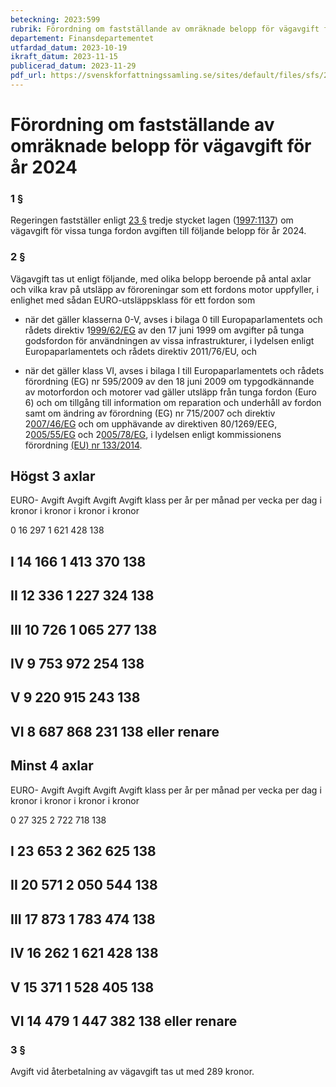 ```yaml
---
beteckning: 2023:599
rubrik: Förordning om fastställande av omräknade belopp för vägavgift för år 2024
departement: Finansdepartementet
utfardad_datum: 2023-10-19
ikraft_datum: 2023-11-15
publicerad_datum: 2023-11-29
pdf_url: https://svenskforfattningssamling.se/sites/default/files/sfs/2023-10/SFS2023-599.pdf
---
```


# Förordning om fastställande av omräknade belopp för vägavgift för år 2024

### 1 §

Regeringen fastställer enligt [23 §](#23) tredje stycket lagen ([1997:1137](https://selex.se/eli/sfs/1997/1137)) om vägavgift för vissa tunga fordon avgiften till följande belopp för år 2024.

### 2 §

Vägavgift tas ut enligt följande, med olika belopp beroende på antal axlar och vilka krav på utsläpp av föroreningar som ett fordons motor uppfyller, i enlighet med sådan EURO-utsläppsklass för ett fordon som

- när det gäller klasserna 0-V, avses i bilaga 0 till Europaparlamentets och rådets direktiv 1[999/62/EG](https://eur-lex.europa.eu/legal-content/SV/ALL/?uri=celex%3A3999L0062) av den 17 juni 1999 om avgifter på tunga godsfordon för användningen av vissa infrastrukturer, i lydelsen enligt Europaparlamentets och rådets direktiv 2011/76/EU, och

- när det gäller klass VI, avses i bilaga I till Europaparlamentets och rådets förordning (EG) nr 595/2009 av den 18 juni 2009 om typgodkännande av motorfordon och motorer vad gäller utsläpp från tunga fordon (Euro 6) och om tillgång till information om reparation och underhåll av fordon samt om ändring av förordning (EG) nr 715/2007 och direktiv 2[007/46/EG](https://eur-lex.europa.eu/legal-content/SV/ALL/?uri=celex%3A3007L0046) och om upphävande av direktiven 80/1269/EEG, 2[005/55/EG](https://eur-lex.europa.eu/legal-content/SV/ALL/?uri=celex%3A3005L0055) och 2[005/78/EG](https://eur-lex.europa.eu/legal-content/SV/ALL/?uri=celex%3A3005L0078), i lydelsen enligt kommissionens förordning [(EU) nr 133/2014](https://eur-lex.europa.eu/legal-content/SV/ALL/?uri=celex%3A32014R0133).

## Högst 3 axlar

EURO-   Avgift          Avgift          Avgift          Avgift klass   per år          per månad       per vecka       per dag i kronor        i kronor        i kronor        i kronor

0	16 297	        1 621           428     	138

## I	14 166	        1 413   	370	        138

## II	12 336	        1 227   	324     	138

## III	10 726  	1 065   	277	        138

## IV	9 753	        972     	254     	138

## V	9 220	        915     	243     	138

## VI      8 687	        868     	231     	138 eller renare

## Minst 4 axlar

EURO-   Avgift          Avgift          Avgift          Avgift klass   per år          per månad       per vecka       per dag i kronor        i kronor        i kronor        i kronor

0	27 325	        2 722	        718	        138

## I	23 653	        2 362   	625     	138

## II	20 571  	2 050   	544     	138

## III	17 873  	1 783   	474	        138

## IV	16 262	        1 621	        428	        138

## V	15 371	        1 528	        405	        138

## VI      14 479	        1 447	        382	        138 eller renare

### 3 §

Avgift vid återbetalning av vägavgift tas ut med 289 kronor.